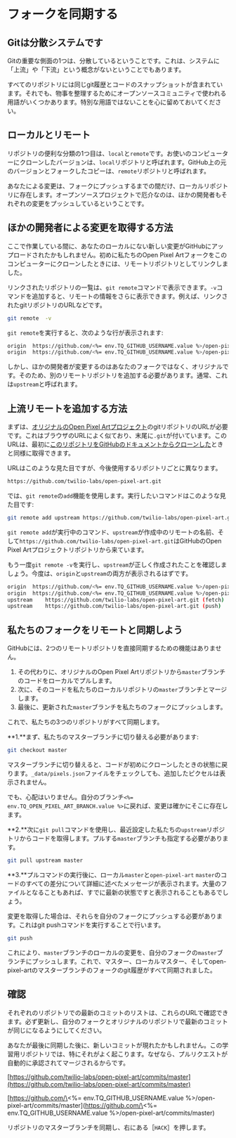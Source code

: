 # フォークを同期する

## Gitは分散システムです

Gitの重要な側面の1つは、分散しているということです。これは、システムに「上流」や「下流」という概念がないということでもあります。

すべてのリポジトリには同じgit履歴とコードのスナップショットが含まれています。それでも、物事を整理するためにオープンソースコミュニティで使われる用語がいくつかあります。特別な用語ではないことを心に留めておいてください。

## ローカルとリモート

リポジトリの便利な分類の1つ目は、`local`と`remote`です。お使いのコンピューターにクローンしたバージョンは、`local`リポジトリと呼ばれます。GitHub上の元のバージョンとフォークしたコピーは、`remote`リポジトリと呼ばれます。

あなたによる変更は、フォークにプッシュするまでの間だけ、ローカルリポジトリに存在します。オープンソースプロジェクトで厄介なのは、ほかの開発者もそれぞれの変更をプッシュしているということです。

## ほかの開発者による変更を取得する方法

ここで作業している間に、あなたのローカルにない新しい変更がGitHubにアップロードされたかもしれません。初めに私たちのOpen Pixel Artフォークをこのコンピューターにクローンしたときには、リモートリポジトリとしてリンクしました。

リンクされたリポジトリの一覧は、`git remote`コマンドで表示できます。`-v`コマンドを追加すると、リモートの情報をさらに表示できます。例えば、リンクされたgitリポジトリのURLなどです。

```bash
git remote  -v
```

`git remote`を実行すると、次のような行が表示されます: 

```bash
origin	https://github.com/<%= env.TQ_GITHUB_USERNAME.value %>/open-pixel-art.git (fetch)
origin	https://github.com/<%= env.TQ_GITHUB_USERNAME.value %>/open-pixel-art.git (push)
```

しかし、ほかの開発者が変更するのはあなたのフォークではなく、オリジナルです。そのため、別のリモートリポジトリを追加する必要があります。通常、これは`upstream`と呼ばれます。

## 上流リモートを追加する方法

まずは、[オリジナルのOpen Pixel Artプロジェクト](https://github.com/twilio-labs/open-pixel-art)のgitリポジトリのURLが必要です。これはブラウザのURLによく似ており、末尾に`.git`が付いています。このURLは、最初に[このリポジトリをGitHubのドキュメントからクローンした](https://help.github.com/en/articles/cloning-a-repository)ときと同様に取得できます。

URLはこのような見た目ですが、今後使用するリポジトリごとに異なります。

```bash
https://github.com/twilio-labs/open-pixel-art.git
```

では、`git remote`の`add`機能を使用します。実行したいコマンドはこのような見た目です: 

```bash
git remote add upstream https://github.com/twilio-labs/open-pixel-art.git
```

`git remote add`が実行中のコマンド、`upstream`が作成中のリモートの名前、そして`https://github.com/twilio-labs/open-pixel-art.git`はGitHubのOpen Pixel Artプロジェクトリポジトリから来ています。

もう一度`git remote -v`を実行し、`upstream`が正しく作成されたことを確認しましょう。今度は、`origin`と`upstream`の両方が表示されるはずです。

```bash
origin	https://github.com/<%= env.TQ_GITHUB_USERNAME.value %>/open-pixel-art.git (fetch)
origin	https://github.com/<%= env.TQ_GITHUB_USERNAME.value %>/open-pixel-art.git (push)
upstream	https://github.com/twilio-labs/open-pixel-art.git (fetch)
upstream	https://github.com/twilio-labs/open-pixel-art.git (push)
```

## 私たちのフォークをリモートと同期しよう

GitHubには、2つのリモートリポジトリを直接同期するための機能はありません。

1. その代わりに、オリジナルのOpen Pixel Artリポジトリから`master`ブランチのコードをローカルでプルします。
2. 次に、そのコードを私たちのローカルリポジトリの`master`ブランチとマージします。
3. 最後に、更新された`master`ブランチを私たちのフォークにプッシュします。

これで、私たちの3つのリポジトリがすべて同期します。

**1\.**まず、私たちのマスターブランチに切り替える必要があります: 

```bash
git checkout master
```

マスターブランチに切り替えると、コードが初めにクローンしたときの状態に戻ります。`_data/pixels.json`ファイルをチェックしても、追加したピクセルは表示されません。

でも、心配はいりません。自分のブランチ`<%= env.TQ_OPEN_PIXEL_ART_BRANCH.value %>`に戻れば、変更は確かにそこに存在します。

**2\.**次に`git pull`コマンドを使用し、最近設定した私たちの`upstream`リポジトリからコードを取得します。プルする`master`ブランチも指定する必要があります。

```bash
git pull upstream master
```

**3\.**プルコマンドの実行後に、ローカル`master`と`open-pixel-art` `master`のコードのすべての差分について詳細に述べたメッセージが表示されます。大量のファイルとなることもあれば、すでに最新の状態ですと表示されることもあるでしょう。

変更を取得した場合は、それらを自分のフォークにプッシュする必要があります。これはgit pushコマンドを実行することで行います。

```bash
git push
```

これにより、`master`ブランチのローカルの変更を、自分のフォークの`master`ブランチにプッシュします。これで、マスター、ローカルマスター、そしてopen-pixel-artのマスターブランチのフォークのgit履歴がすべて同期されました。

## 確認

それぞれのリポジトリでの最新のコミットのリストは、これらのURLで確認できます。必ず更新し、自分のフォークとオリジナルのリポジトリで最新のコミットが同じになるようにしてください。

あなたが最後に同期した後に、新しいコミットが現れたかもしれません。この学習用リポジトリでは、特にそれがよく起こります。なぜなら、プルリクエストが自動的に承認されてマージされるからです。

[https://github.com/twilio-labs/open-pixel-art/commits/master](https://github.com/twilio-labs/open-pixel-art/commits/master)

\[https://github.com/\<%= env.TQ_GITHUB_USERNAME.value %>/open-pixel-art/commits/master](https://github.com/\<%= env.TQ_GITHUB_USERNAME.value %>/open-pixel-art/commits/master)

リポジトリのマスターブランチを同期し、右にある［`HACK`］を押します。